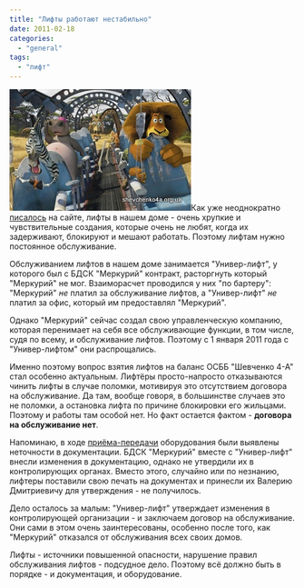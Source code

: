 ```yaml
---
title: "Лифты работают нестабильно"
date: 2011-02-18
categories: 
  - "general"
tags: 
  - "лифт"
---
```


![Нестабильная работа лифтов](/wp-content/uploads/2011/02/lifty.jpg "Нестабильная работа лифтов")Как уже неоднократно [писалось](http://shevchenko4a.brovary.org/drujno-lomayem-lifty/) на сайте, лифты в нашем доме - очень хрупкие и чувствительные создания, которые очень не любят, когда их задерживают, блокируют и мешают работать. Поэтому лифтам нужно постоянное обслуживание.

Обслуживанием лифтов в нашем доме занимается "Универ-лифт", у которого был с БДСК "Меркурий" контракт, расторгнуть который "Меркурий" не мог. Взаиморасчет проводился у них "по бартеру": "Меркурий" _не_ платил за обслуживание лифтов, а "Универ-лифт" _не_ платил за офис, который им предоставлял "Меркурий".

Однако "Меркурий" сейчас создал свою управленческую компанию, которая перенимает на себя все обслуживающие функции, в том числе, судя по всему, и обслуживание лифтов. Поэтому с 1 января 2011 года с "Универ-лифтом" они распрощались. <!--more-->

Именно поэтому вопрос взятия лифтов на баланс ОСББ "Шевченко 4-А" стал особенно актуальным. Лифтёры просто-напросто отказываются чинить лифты в случае поломки, мотивируя это отсутствием договора на обслуживание. Да там, вообще говоря, в большинстве случаев это не поломки, а остановка лифта по причине блокировки его жильцами. Поэтому и работы там особой нет. Но факт остается фактом - **договора на обслуживание нет**.

Напоминаю, в ходе [приёма-передачи](http://shevchenko4a.brovary.org/priyom-peredacha-liftovogo-oborudovaniya/) оборудования были выявлены неточности в документации. БДСК "Меркурий" вместе с "Универ-лифт" внесли изменения в документацию, однако не утвердили их в контролирующих органах. Вместо этого, случайно или по незнанию, лифтеры поставили свою печать на документах и принесли их Валерию Дмитриевичу для утверждения - не получилось.

Дело осталось за малым: "Универ-лифт" утверждает изменения в контролирующей организации - и заключаем договор на обслуживание. Они сами в этом очень заинтересованы, особенно после того, как "Меркурий" отказался от обслуживания всех своих домов.

Лифты - источники повышенной опасности, нарушение правил обслуживания лифтов - подсудное дело. Поэтому всё должно быть в порядке - и документация, и оборудование.
